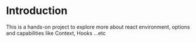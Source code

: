 # Introduction

This is a hands-on project to explore more about react environment, options and capabilities like Context, Hooks ...etc